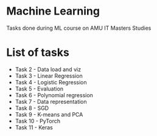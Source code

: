 # Machine Learning

Tasks done during ML course on AMU IT Masters Studies


# List of tasks

* Task 2 - Data load and viz
* Task 3 - Linear Regression
* Task 4 - Logistic Regression
* Task 5 - Evaluation
* Task 6 - Polynomial regression
* Task 7 - Data representation
* Task 8 - SGD
* Task 9 - K-means and PCA
* Task 10 - PyTorch
* Task 11 - Keras
